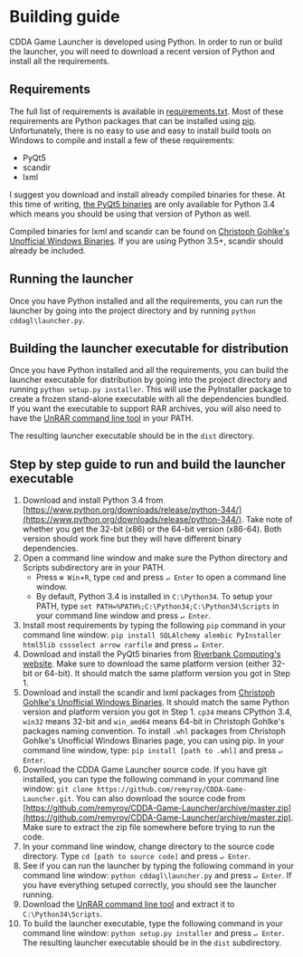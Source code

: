 # Building guide

CDDA Game Launcher is developed using Python. In order to run or build the launcher, you will need to download a recent version of Python and install all the requirements.

## Requirements

The full list of requirements is available in [requirements.txt](requirements.txt). Most of these requirements are Python packages that can be installed using [pip](https://en.wikipedia.org/wiki/Pip_%28package_manager%29). Unfortunately, there is no easy to use and easy to install build tools on Windows to compile and install a few of these requirements:

* PyQt5
* scandir
* lxml

I suggest you download and install already compiled binaries for these. At this time of writing, [the PyQt5 binaries](https://www.riverbankcomputing.com/software/pyqt/download5) are only available for Python 3.4 which means you should be using that version of Python as well.

Compiled binaries for lxml and scandir can be found on [Christoph Gohlke's Unofficial Windows Binaries](http://www.lfd.uci.edu/~gohlke/pythonlibs/). If you are using Python 3.5+, scandir should already be included.

## Running the launcher

Once you have Python installed and all the requirements, you can run the launcher by going into the project directory and by running `python cddagl\launcher.py`.

## Building the launcher executable for distribution

Once you have Python installed and all the requirements, you can build the launcher executable for distribution by going into the project directory and running `python setup.py installer`. This will use the PyInstaller package to create a frozen stand-alone executable with all the dependencies bundled. If you want the executable to support RAR archives, you will also need to have the [UnRAR command line tool](http://www.rarlab.com/rar_add.htm) in your PATH.

The resulting launcher executable should be in the `dist` directory.

## Step by step guide to run and build the launcher executable

1. Download and install Python 3.4 from [https://www.python.org/downloads/release/python-344/](https://www.python.org/downloads/release/python-344/). Take note of whether you get the 32-bit (x86) or the 64-bit version (x86-64). Both version should work fine but they will have different binary dependencies.
2. Open a command line window and make sure the Python directory and Scripts subdirectory are in your PATH.
    * Press `⊞ Win`+`R`, type `cmd` and press `↵ Enter` to open a command line window.
    * By default, Python 3.4 is installed in `C:\Python34`. To setup your PATH, type `set PATH=%PATH%;C:\Python34;C:\Python34\Scripts` in your command line window and press `↵ Enter`.
3. Install most requirements by typing the following `pip` command in your command line window: `pip install SQLAlchemy alembic PyInstaller html5lib cssselect arrow rarfile` and press `↵ Enter`.
4. Download and install the PyQt5 binaries from [Riverbank Computing's website](https://www.riverbankcomputing.com/software/pyqt/download5). Make sure to download the same platform version (either 32-bit or 64-bit). It should match the same platform version you got in Step 1.
5. Download and install the scandir and lxml packages from [Christoph Gohlke's Unofficial Windows Binaries](http://www.lfd.uci.edu/~gohlke/pythonlibs/). It should match the same Python version and platform version you got in Step 1. `cp34` means CPython 3.4, `win32` means 32-bit and `win_amd64` means 64-bit in Christoph Gohlke's packages naming convention. To install `.whl` packages from Christoph Gohlke's Unofficial Windows Binaries page, you can using pip. In your command line window, type: `pip install [path to .whl]` and press `↵ Enter`.
6. Download the CDDA Game Launcher source code. If you have git installed, you can type the following command in your command line window: `git clone https://github.com/remyroy/CDDA-Game-Launcher.git`. You can also download the source code from [https://github.com/remyroy/CDDA-Game-Launcher/archive/master.zip](https://github.com/remyroy/CDDA-Game-Launcher/archive/master.zip). Make sure to extract the zip file somewhere before trying to run the code.
7. In your command line window, change directory to the source code directory. Type `cd [path to source code]` and press `↵ Enter`.
8. See if you can run the launcher by typing the following command in your command line window: `python cddagl\launcher.py` and press `↵ Enter`. If you have everything setuped correctly, you should see the launcher running.
9. Download the [UnRAR command line tool](http://www.rarlab.com/rar/unrarw32.exe) and extract it to `C:\Python34\Scripts`.
9. To build the launcher executable, type the following command in your command line window: `python setup.py installer` and press `↵ Enter`. The resulting launcher executable should be in the `dist` subdirectory.